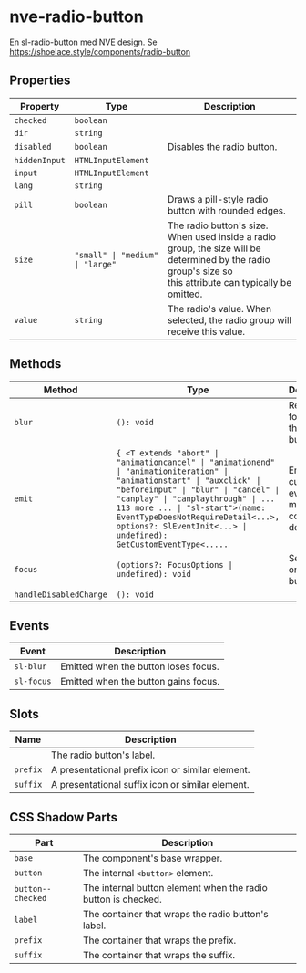 # nve-radio-button

En sl-radio-button med NVE design.
Se https://shoelace.style/components/radio-button

## Properties

| Property      | Type                             | Description                                      |
|---------------|----------------------------------|--------------------------------------------------|
| `checked`     | `boolean`                        |                                                  |
| `dir`         | `string`                         |                                                  |
| `disabled`    | `boolean`                        | Disables the radio button.                       |
| `hiddenInput` | `HTMLInputElement`               |                                                  |
| `input`       | `HTMLInputElement`               |                                                  |
| `lang`        | `string`                         |                                                  |
| `pill`        | `boolean`                        | Draws a pill-style radio button with rounded edges. |
| `size`        | `"small" \| "medium" \| "large"` | The radio button's size. When used inside a radio group, the size will be determined by the radio group's size so<br />this attribute can typically be omitted. |
| `value`       | `string`                         | The radio's value. When selected, the radio group will receive this value. |

## Methods

| Method                 | Type                                             | Description                                      |
|------------------------|--------------------------------------------------|--------------------------------------------------|
| `blur`                 | `(): void`                                       | Removes focus from the radio button.             |
| `emit`                 | `{ <T extends "abort" \| "animationcancel" \| "animationend" \| "animationiteration" \| "animationstart" \| "auxclick" \| "beforeinput" \| "blur" \| "cancel" \| "canplay" \| "canplaythrough" \| ... 113 more ... \| "sl-start">(name: EventTypeDoesNotRequireDetail<...>, options?: SlEventInit<...> \| undefined): GetCustomEventType<.....` | Emits a custom event with more convenient defaults. |
| `focus`                | `(options?: FocusOptions \| undefined): void`    | Sets focus on the radio button.                  |
| `handleDisabledChange` | `(): void`                                       |                                                  |

## Events

| Event      | Description                          |
|------------|--------------------------------------|
| `sl-blur`  | Emitted when the button loses focus. |
| `sl-focus` | Emitted when the button gains focus. |

## Slots

| Name     | Description                                      |
|----------|--------------------------------------------------|
|          | The radio button's label.                        |
| `prefix` | A presentational prefix icon or similar element. |
| `suffix` | A presentational suffix icon or similar element. |

## CSS Shadow Parts

| Part              | Description                                      |
|-------------------|--------------------------------------------------|
| `base`            | The component's base wrapper.                    |
| `button`          | The internal `<button>` element.                 |
| `button--checked` | The internal button element when the radio button is checked. |
| `label`           | The container that wraps the radio button's label. |
| `prefix`          | The container that wraps the prefix.             |
| `suffix`          | The container that wraps the suffix.             |
